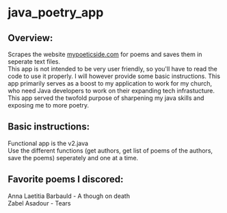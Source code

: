 # java_poetry_app

## Overview:
Scrapes the website [mypoeticside.com](https://mypoeticside.com) for poems and saves them in seperate text files.  
This app is not intended to be very user friendly, so you'll have to read the code to use it properly. I will however provide some basic instructions.
This app primarily serves as a boost to my application to work for my church, who need Java developers to work on their expanding tech infrastucture.  
This app served the twofold purpose of sharpening my java skills and exposing me to more poetry.  

## Basic instructions:
Functional app is the v2.java  
Use the different functions (get authors, get list of poems of the authors, save the poems) seperately and one at a time.

## Favorite poems I discored:
Anna Laetitia Barbauld - A though on death  
Zabel Asadour - Tears
